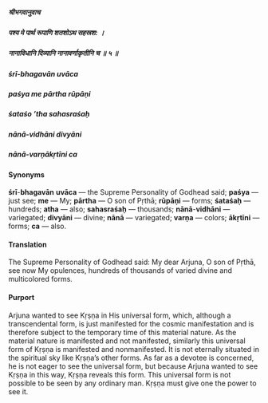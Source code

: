 ##### श्रीभगवानुवाच
##### पश्य मे पार्थ रूपाणि शतशोऽथ सहस्रश: ।
##### नानाविधानि दिव्यानि नानावर्णाकृतीनि च ॥ ५ ॥

##### śrī-bhagavān uvāca
##### paśya me pārtha rūpāṇi
##### śataśo ’tha sahasraśaḥ
##### nānā-vidhāni divyāni
##### nānā-varṇākṛtīni ca

#### Synonyms

**śrī**-**bhagavān** **uvāca** — the Supreme Personality of Godhead said; **paśya** — just see; **me** — My; **pārtha** — O son of Pṛthā; **rūpāṇi** — forms; **śataśaḥ** — hundreds; **atha** — also; **sahasraśaḥ** — thousands; **nānā**-**vidhāni** — variegated; **divyāni** — divine; **nānā** — variegated; **varṇa** — colors; **ākṛtīni** — forms; **ca** — also.

#### Translation

The Supreme Personality of Godhead said: My dear Arjuna, O son of Pṛthā, see now My opulences, hundreds of thousands of varied divine and multicolored forms.

#### Purport

Arjuna wanted to see Kṛṣṇa in His universal form, which, although a transcendental form, is just manifested for the cosmic manifestation and is therefore subject to the temporary time of this material nature. As the material nature is manifested and not manifested, similarly this universal form of Kṛṣṇa is manifested and nonmanifested. It is not eternally situated in the spiritual sky like Kṛṣṇa’s other forms. As far as a devotee is concerned, he is not eager to see the universal form, but because Arjuna wanted to see Kṛṣṇa in this way, Kṛṣṇa reveals this form. This universal form is not possible to be seen by any ordinary man. Kṛṣṇa must give one the power to see it.